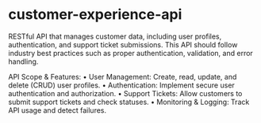 # customer-experience-api
RESTful API that manages customer data, including user profiles, authentication, and support ticket submissions. This API should follow industry best practices such as proper authentication, validation, and error handling.

API Scope & Features:
•	User Management: Create, read, update, and delete (CRUD) user profiles.
•	Authentication: Implement secure user authentication and authorization.
•	Support Tickets: Allow customers to submit support tickets and check statuses.
•	Monitoring & Logging: Track API usage and detect failures.